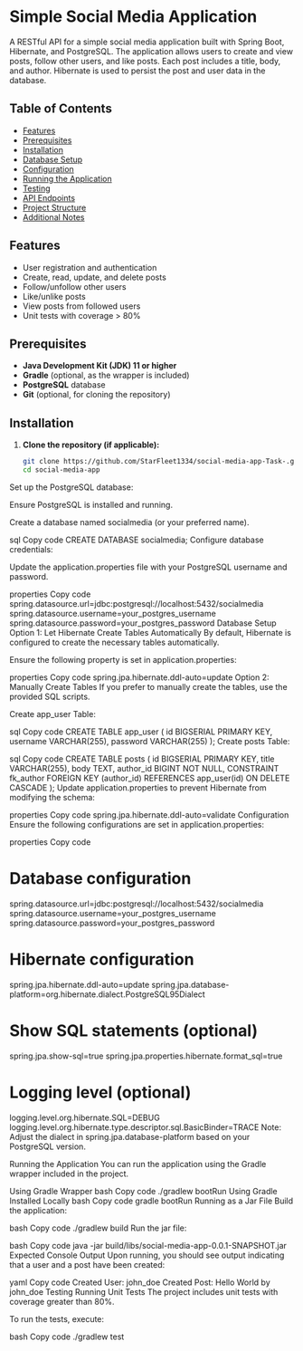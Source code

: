 # Simple Social Media Application

A RESTful API for a simple social media application built with Spring Boot, Hibernate, and PostgreSQL. The application allows users to create and view posts, follow other users, and like posts. Each post includes a title, body, and author. Hibernate is used to persist the post and user data in the database.

## Table of Contents

- [Features](#features)
- [Prerequisites](#prerequisites)
- [Installation](#installation)
- [Database Setup](#database-setup)
- [Configuration](#configuration)
- [Running the Application](#running-the-application)
- [Testing](#testing)
- [API Endpoints](#api-endpoints)
- [Project Structure](#project-structure)
- [Additional Notes](#additional-notes)

## Features

- User registration and authentication
- Create, read, update, and delete posts
- Follow/unfollow other users
- Like/unlike posts
- View posts from followed users
- Unit tests with coverage > 80%

## Prerequisites

- **Java Development Kit (JDK) 11 or higher**
- **Gradle** (optional, as the wrapper is included)
- **PostgreSQL** database
- **Git** (optional, for cloning the repository)

## Installation

1. **Clone the repository (if applicable):**

   ```bash
   git clone https://github.com/StarFleet1334/social-media-app-Task-.git
   cd social-media-app


Set up the PostgreSQL database:

Ensure PostgreSQL is installed and running.

Create a database named socialmedia (or your preferred name).

sql
Copy code
CREATE DATABASE socialmedia;
Configure database credentials:

Update the application.properties file with your PostgreSQL username and password.

properties
Copy code
spring.datasource.url=jdbc:postgresql://localhost:5432/socialmedia
spring.datasource.username=your_postgres_username
spring.datasource.password=your_postgres_password
Database Setup
Option 1: Let Hibernate Create Tables Automatically
By default, Hibernate is configured to create the necessary tables automatically.

Ensure the following property is set in application.properties:

properties
Copy code
spring.jpa.hibernate.ddl-auto=update
Option 2: Manually Create Tables
If you prefer to manually create the tables, use the provided SQL scripts.

Create app_user Table:

sql
Copy code
CREATE TABLE app_user (
id BIGSERIAL PRIMARY KEY,
username VARCHAR(255),
password VARCHAR(255)
);
Create posts Table:

sql
Copy code
CREATE TABLE posts (
id BIGSERIAL PRIMARY KEY,
title VARCHAR(255),
body TEXT,
author_id BIGINT NOT NULL,
CONSTRAINT fk_author
FOREIGN KEY (author_id)
REFERENCES app_user(id)
ON DELETE CASCADE
);
Update application.properties to prevent Hibernate from modifying the schema:

properties
Copy code
spring.jpa.hibernate.ddl-auto=validate
Configuration
Ensure the following configurations are set in application.properties:

properties
Copy code
# Database configuration
spring.datasource.url=jdbc:postgresql://localhost:5432/socialmedia
spring.datasource.username=your_postgres_username
spring.datasource.password=your_postgres_password

# Hibernate configuration
spring.jpa.hibernate.ddl-auto=update
spring.jpa.database-platform=org.hibernate.dialect.PostgreSQL95Dialect

# Show SQL statements (optional)
spring.jpa.show-sql=true
spring.jpa.properties.hibernate.format_sql=true

# Logging level (optional)
logging.level.org.hibernate.SQL=DEBUG
logging.level.org.hibernate.type.descriptor.sql.BasicBinder=TRACE
Note: Adjust the dialect in spring.jpa.database-platform based on your PostgreSQL version.

Running the Application
You can run the application using the Gradle wrapper included in the project.

Using Gradle Wrapper
bash
Copy code
./gradlew bootRun
Using Gradle Installed Locally
bash
Copy code
gradle bootRun
Running as a Jar File
Build the application:

bash
Copy code
./gradlew build
Run the jar file:

bash
Copy code
java -jar build/libs/social-media-app-0.0.1-SNAPSHOT.jar
Expected Console Output
Upon running, you should see output indicating that a user and a post have been created:

yaml
Copy code
Created User: john_doe
Created Post: Hello World by john_doe
Testing
Running Unit Tests
The project includes unit tests with coverage greater than 80%.

To run the tests, execute:

bash
Copy code
./gradlew test






